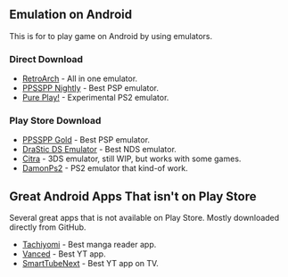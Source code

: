 ## Emulation on Android

This is for to play game on Android by using emulators.

### Direct Download

- [RetroArch](https://www.retroarch.com/?page=platforms) - All in one emulator.
- [PPSSPP Nightly](https://www.ppsspp.org/downloads.html) - Best PSP emulator.
- [Pure Play!](https://purei.org/downloads.php) - Experimental PS2 emulator.

### Play Store Download

- [PPSSPP Gold](https://play.google.com/store/apps/details?id=org.ppsspp.ppssppgold) - Best PSP emulator.
- [DraStic DS Emulator](https://play.google.com/store/apps/details?id=com.dsemu.drastic) - Best NDS emulator.
- [Citra](https://play.google.com/store/apps/details?id=org.citra.citra_emu) - 3DS emulator, still WIP, but works with some games.
- [DamonPs2](https://play.google.com/store/apps/details?id=com.damonplay.damonps2.free) - PS2 emulator that kind-of work.

## Great Android Apps That isn't on Play Store

Several great apps that is not available on Play Store.
Mostly downloaded directly from GitHub.

- [Tachiyomi](https://github.com/tachiyomiorg/tachiyomi/releases) - Best manga reader app.
- [Vanced](https://github.com/YTVanced/VancedManager/releases) - Best YT app.
- [SmartTubeNext](https://github.com/yuliskov/SmartTubeNext) - Best YT app on TV.
